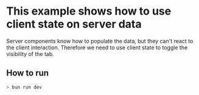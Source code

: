 # This example shows how to use client state on server data

Server components know how to populate the data, but they can't react to the client interaction.
Therefore we need to use client state to toggle the visibility of the tab.

## How to run

```sh
> bun run dev
```
